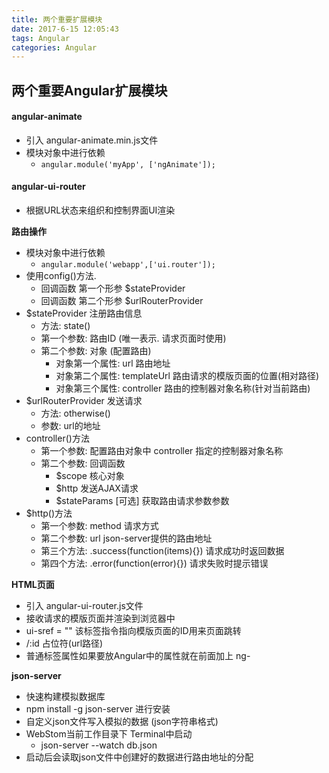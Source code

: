 ```yaml
---
title: 两个重要扩展模块
date: 2017-6-15 12:05:43
tags: Angular
categories: Angular
---
```



## 两个重要Angular扩展模块
#### angular-animate
- 引入 angular-animate.min.js文件
- 模块对象中进行依赖
	-  ````angular.module('myApp', ['ngAnimate']);````

#### angular-ui-router
- 根据URL状态来组织和控制界面UI渲染

**路由操作**

- 模块对象中进行依赖
	-  ````angular.module('webapp',['ui.router']);````
- 使用config()方法. 
	-  回调函数 第一个形参 $stateProvider
	-  回调函数 第二个形参 $urlRouterProvider
- $stateProvider 注册路由信息	
	- 方法: state()
	- 第一个参数: 路由ID (唯一表示. 请求页面时使用)
	- 第二个参数: 对象 (配置路由)	  
		- 对象第一个属性: url 路由地址
		- 对象第二个属性: templateUrl 路由请求的模版页面的位置(相对路径)
		- 对象第三个属性: controller 路由的控制器对象名称(针对当前路由)
- $urlRouterProvider 发送请求
	- 方法: otherwise()
	- 参数: url的地址
- controller()方法
	- 第一个参数: 配置路由对象中 controller 指定的控制器对象名称
	- 第二个参数: 回调函数
		- $scope 核心对象
		- $http  发送AJAX请求
		- $stateParams [可选] 获取路由请求参数参数
- $http()方法
	- 第一个参数: method 请求方式
	- 第二个参数: url json-server提供的路由地址
	- 第三个方法: .success(function(items){}) 请求成功时返回数据
	- 第四个方法: .error(function(error){}) 请求失败时提示错误

**HTML页面**

- 引入 angular-ui-router.js文件
- <ui-view></ui-view> 接收请求的模版页面并渲染到浏览器中
- ui-sref = ""  该标签指令指向模版页面的ID用来页面跳转
- /:id  占位符(url路径)
- 普通标签属性如果要放Angular中的属性就在前面加上 ng-

**json-server**

- 快速构建模拟数据库
- npm install -g json-server 进行安装
- 自定义json文件写入模拟的数据 (json字符串格式)
- WebStom当前工作目录下 Terminal中启动
	-  json-server --watch db.json
- 启动后会读取json文件中创建好的数据进行路由地址的分配
